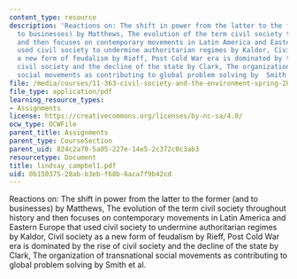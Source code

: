```yaml
---
content_type: resource
description: 'Reactions on: The shift in power from the latter to the former (and
  to businesses) by Matthews, The evolution of the term civil society throughout history
  and then focuses on contemporary movements in Latin America and Eastern Europe that
  used civil society to undermine authoritarian regimes by Kaldor, Civil society as
  a new form of feudalism by Rieff, Post Cold War era is dominated by the rise of
  civil society and the decline of the state by Clark, The organization of transnational
  social movements as contributing to global problem solving by  Smith et al.'
file: /media/courses/11-363-civil-society-and-the-environment-spring-2005/0b15037528abb3ebf68b6aca7f9b42cd_lindsay_campbel1.pdf
file_type: application/pdf
learning_resource_types:
- Assignments
license: https://creativecommons.org/licenses/by-nc-sa/4.0/
ocw_type: OCWFile
parent_title: Assignments
parent_type: CourseSection
parent_uid: 824c2a70-5a05-227e-14e5-2c372c0c3ab3
resourcetype: Document
title: lindsay_campbel1.pdf
uid: 0b150375-28ab-b3eb-f68b-6aca7f9b42cd
---
```

Reactions on: The shift in power from the latter to the former (and to businesses) by Matthews, The evolution of the term civil society throughout history and then focuses on contemporary movements in Latin America and Eastern Europe that used civil society to undermine authoritarian regimes by Kaldor, Civil society as a new form of feudalism by Rieff, Post Cold War era is dominated by the rise of civil society and the decline of the state by Clark, The organization of transnational social movements as contributing to global problem solving by  Smith et al.